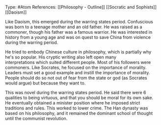Type: #Atom 
References: [[Philosophy - Outline]]
[[Socratic and Sophists]]
[[Daoism]]

Like Daoism, this emerged during the warring states period. Confuscious was born to a teenage mother and an old father. He was raised as a commoner, though his father was a famous warrior. He was interested in history from a young age and was on quest to save China from violence during the warring period.  

He tried to embody Chinese culture in philosophy, which is partially why he's so popular. His cryptic writing also left open many interpretations which suited different people. Most of his followers were commoners. Like Socrates, he focused on the importance of morality. Leaders must set a good example and instill the importance of morality. People should do so not out of fear from the state or god (as Socrates would argue) but because they want to. 

This was novel during the warring states period. He said there were 6 qualities to being virtuous, and that you should be moral for its own sake. He eventually obtained a minister position where he imposed strict traditions and rules. This worked to lower crime. The Han dynasty was based on his philosophy, and it remained the dominant school of thought until the communist revolution. 
